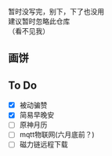 暂时没写完，别下，下了也没用  
建议暂时忽略此仓库  
（看不见我）  



## 画饼
## To Do    
- [x] 被动骗赞
- [x] 简易早晚安  
- [ ] 原神月历  
- [ ] mqtt物联网(六月底前？)  
- [ ] 磁力链远程下载  
